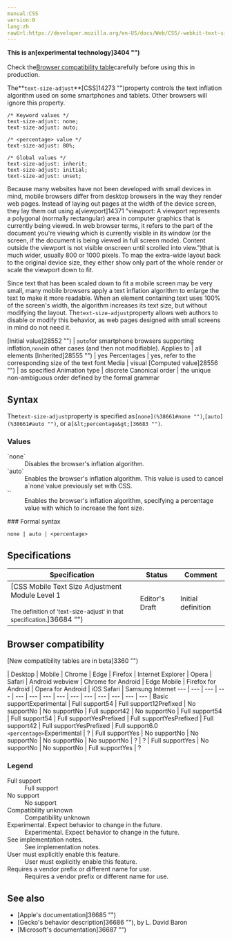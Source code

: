 ```yaml
---
manual:CSS
version:0
lang:zh
rawUrl:https://developer.mozilla.org/en-US/docs/Web/CSS/-webkit-text-size-adjust
---
```






**This is an[experimental technology]3404 "")**<br></br>Check the[Browser compatibility table](%38661#Browser_compatibility "")carefully before using this in production.





The**`text-size-adjust`**[CSS]14273 "")property controls the text inflation algorithm used on some smartphones and tablets. Other browsers will ignore this property.


```
/* Keyword values */
text-size-adjust: none;
text-size-adjust: auto;

/* <percentage> value */
text-size-adjust: 80%;

/* Global values */
text-size-adjust: inherit;
text-size-adjust: initial;
text-size-adjust: unset;
```


Because many websites have not been developed with small devices in mind, mobile browsers differ from desktop browsers in the way they render web pages. Instead of laying out pages at the width of the device screen, they lay them out using a[viewport]14371 "viewport: A viewport represents a polygonal (normally rectangular) area in computer graphics that is currently being viewed. In web browser terms, it refers to the part of the document you're viewing which is currently visible in its window (or the screen, if the document is being viewed in full screen mode). Content outside the viewport is not visible onscreen until scrolled into view.")that is much wider, usually 800 or 1000 pixels. To map the extra-wide layout back to the original device size, they either show only part of the whole render or scale the viewport down to fit.



Since text that has been scaled down to fit a mobile screen may be very small, many mobile browsers apply a text inflation algorithm to enlarge the text to make it more readable. When an element containing text uses 100% of the screen&#39;s width, the algorithm increases its text size, but without modifying the layout. The`text-size-adjust`property allows web authors to disable or modify this behavior, as web pages designed with small screens in mind do not need it.


[Initial value]28552 "") | `auto`for smartphone browsers supporting inflation,`none`in other cases (and then not modifiable). 
Applies to | all elements 
[Inherited]28555 "") | yes 
Percentages | yes, refer to the corresponding size of the text font 
Media | visual 
[Computed value]28556 "") | as specified 
Animation type | discrete 
Canonical order | the unique non-ambiguous order defined by the formal grammar 


## Syntax<a name="Syntax"></a>


The`text-size-adjust`property is specified as`[none](%38661#none "")`,`[auto](%38661#auto "")`, or a`[&lt;percentage&gt;]36683 "")`.


### Values<a name="Values"></a>
<dl><dt id='none'>`none`</dt><dd>Disables the browser&#39;s inflation algorithm.</dd><dt id='auto'>`auto`</dt><dd>Enables the browser&#39;s inflation algorithm. This value is used to cancel a`none`value previously set with CSS.</dd><dt id='<percentage>'>`<percentage>`</dt><dd>Enables the browser&#39;s inflation algorithm, specifying a percentage value with which to increase the font size.</dd></dl>
### Formal syntax<a name="Formal_syntax"></a>

```
none | auto | <percentage>
```

## Specifications<a name="Specifications"></a>

Specification | Status | Comment 
 ---  |  ---  |  ---  | 
[CSS Mobile Text Size Adjustment Module Level 1<br></br><small>The definition of &#39;text-size-adjust&#39; in that specification.</small>]36684 "") | Editor&#39;s Draft | Initial definition 


## Browser compatibility<a name="Browser_compatibility"></a>
[New compatibility tables are in beta<i></i>]3360 "")

 | <abbr>Desktop<i></i></abbr> | <abbr>Mobile<i></i></abbr> 
 | <abbr>Chrome<i></i></abbr> | <abbr>Edge<i></i></abbr> | <abbr>Firefox<i></i></abbr> | <abbr>Internet Explorer<i></i></abbr> | <abbr>Opera<i></i></abbr> | <abbr>Safari<i></i></abbr> | <abbr>Android webview<i></i></abbr> | <abbr>Chrome for Android<i></i></abbr> | <abbr>Edge Mobile<i></i></abbr> | <abbr>Firefox for Android<i></i></abbr> | <abbr>Opera for Android<i></i></abbr> | <abbr>iOS Safari<i></i></abbr> | <abbr>Samsung Internet<i></i></abbr> 
 ---  |  ---  |  ---  |  ---  |  ---  |  ---  |  ---  |  ---  |  ---  |  ---  |  ---  |  ---  |  ---  |  ---  | 
Basic support<abbr>Experimental<i></i></abbr> | <abbr>Full support</abbr>54 | <abbr>Full support</abbr>12<abbr>Prefixed<i></i></abbr> | <abbr>No support</abbr>No | <abbr>No support</abbr>No | <abbr>Full support</abbr>42 | <abbr>No support</abbr>No | <abbr>Full support</abbr>54 | <abbr>Full support</abbr>54 | <abbr>Full support</abbr>Yes<abbr>Prefixed<i></i></abbr> | <abbr>Full support</abbr>Yes<abbr>Prefixed<i></i></abbr> | <abbr>Full support</abbr>42 | <abbr>Full support</abbr>Yes<abbr>Prefixed<i></i></abbr> | <abbr>Full support</abbr>6.0 
`<percentage>`<abbr>Experimental<i></i></abbr> | <abbr>?</abbr> | <abbr>Full support</abbr>Yes | <abbr>No support</abbr>No | <abbr>No support</abbr>No | <abbr>No support</abbr>No | <abbr>No support</abbr>No | <abbr>?</abbr> | <abbr>?</abbr> | <abbr>Full support</abbr>Yes | <abbr>No support</abbr>No | <abbr>No support</abbr>No | <abbr>Full support</abbr>Yes | <abbr>?</abbr> 


### Legend<a name="Legend"></a>
<dl><dt id=''><abbr>Full support</abbr></dt><dd>Full support</dd><dt id=''><abbr>No support</abbr></dt><dd>No support</dd><dt id=''><abbr>Compatibility unknown</abbr></dt><dd>Compatibility unknown</dd><dt id=''><abbr>Experimental. Expect behavior to change in the future.<i></i></abbr></dt><dd>Experimental. Expect behavior to change in the future.</dd><dt id=''><abbr>See implementation notes.<i></i></abbr></dt><dd>See implementation notes.</dd><dt id=''><abbr>User must explicitly enable this feature.<i></i></abbr></dt><dd>User must explicitly enable this feature.</dd><dt id=''><abbr>Requires a vendor prefix or different name for use.<i></i></abbr></dt><dd>Requires a vendor prefix or different name for use.</dd></dl>

## See also<a name="See_also"></a>

* [Apple&#39;s documentation]36685 "")
* [Gecko&#39;s behavior description]36686 ""), by L. David Baron
* [Microsoft&#39;s documentation]36687 "")



